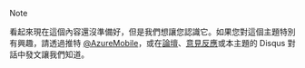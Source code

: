 > [!NOTE]
> 看起來現在這個內容還沒準備好，但是我們想讓您認識它。如果您對這個主題特別有興趣，請透過推特 [@AzureMobile](https://twitter.com/AzureMobile)，或在[論壇](http://social.msdn.microsoft.com/Forums/windowsazure/home?forum=azuremobile)、[意見反應](https://feedback.azure.com/forums/216254-mobile-services/)或本主題的 Disqus 對話中發文讓我們知道。
> 
> 

<!---HONumber=AcomDC_0128_2016-->